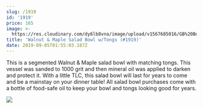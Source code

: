 ```yaml
---
slug: /1919
id: '1919'
price: 165
image: >-
  https://res.cloudinary.com/dy6lb8vna/image/upload/v1567685016/GB%20Bowlworks%20Gallery/1919_b.jpg
title: 'Walnut & Maple Salad Bowl w/Tongs (#1919)'
date: 2019-09-05T01:55:03.187Z
---
```

This is a segmented Walnut & Maple salad bowl with matching tongs.  This vessel was sanded to 1000 grit and then mineral oil was applied to darken and protect it.  With a little TLC, this salad bowl will last for years to come and be a mainstay on your dinner table!  All salad bowl purchases come with a bottle of food-safe oil to keep your bowl and tongs looking good for years.



![](https://res.cloudinary.com/dy6lb8vna/image/upload/v1567685603/GB%20Bowlworks%20Gallery/1919_a.jpg)
